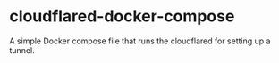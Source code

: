 # cloudflared-docker-compose
A simple Docker compose file that runs the cloudflared for setting up a tunnel.

